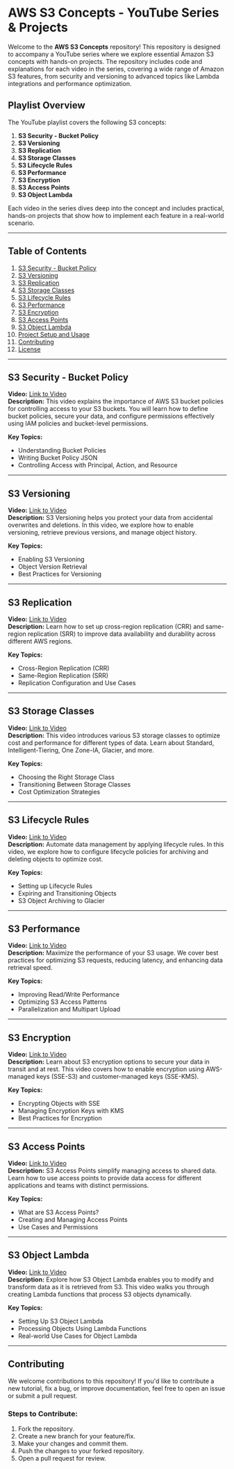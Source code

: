 # AWS S3 Concepts - YouTube Series & Projects

Welcome to the **AWS S3 Concepts** repository! This repository is designed to accompany a YouTube series where we explore essential Amazon S3 concepts with hands-on projects. The repository includes code and explanations for each video in the series, covering a wide range of Amazon S3 features, from security and versioning to advanced topics like Lambda integrations and performance optimization.

## Playlist Overview

The YouTube playlist covers the following S3 concepts:

1. **S3 Security - Bucket Policy**
2. **S3 Versioning**
3. **S3 Replication**
4. **S3 Storage Classes**
5. **S3 Lifecycle Rules**
6. **S3 Performance**
7. **S3 Encryption**
8. **S3 Access Points**
9. **S3 Object Lambda**

Each video in the series dives deep into the concept and includes practical, hands-on projects that show how to implement each feature in a real-world scenario.

---

## Table of Contents

1. [S3 Security - Bucket Policy](#s3-security---bucket-policy)
2. [S3 Versioning](#s3-versioning)
3. [S3 Replication](#s3-replication)
4. [S3 Storage Classes](#s3-storage-classes)
5. [S3 Lifecycle Rules](#s3-lifecycle-rules)
6. [S3 Performance](#s3-performance)
7. [S3 Encryption](#s3-encryption)
8. [S3 Access Points](#s3-access-points)
9. [S3 Object Lambda](#s3-object-lambda)
10. [Project Setup and Usage](#project-setup-and-usage)
11. [Contributing](#contributing)
12. [License](#license)

---

## S3 Security - Bucket Policy

**Video:** [Link to Video](#)  
**Description:** This video explains the importance of AWS S3 bucket policies for controlling access to your S3 buckets. You will learn how to define bucket policies, secure your data, and configure permissions effectively using IAM policies and bucket-level permissions.

**Key Topics:**
- Understanding Bucket Policies
- Writing Bucket Policy JSON
- Controlling Access with Principal, Action, and Resource

---

## S3 Versioning

**Video:** [Link to Video](#)  
**Description:** S3 Versioning helps you protect your data from accidental overwrites and deletions. In this video, we explore how to enable versioning, retrieve previous versions, and manage object history.

**Key Topics:**
- Enabling S3 Versioning
- Object Version Retrieval
- Best Practices for Versioning

---

## S3 Replication

**Video:** [Link to Video](#)  
**Description:** Learn how to set up cross-region replication (CRR) and same-region replication (SRR) to improve data availability and durability across different AWS regions.

**Key Topics:**
- Cross-Region Replication (CRR)
- Same-Region Replication (SRR)
- Replication Configuration and Use Cases

---

## S3 Storage Classes

**Video:** [Link to Video](#)  
**Description:** This video introduces various S3 storage classes to optimize cost and performance for different types of data. Learn about Standard, Intelligent-Tiering, One Zone-IA, Glacier, and more.

**Key Topics:**
- Choosing the Right Storage Class
- Transitioning Between Storage Classes
- Cost Optimization Strategies

---

## S3 Lifecycle Rules

**Video:** [Link to Video](#)  
**Description:** Automate data management by applying lifecycle rules. In this video, we explore how to configure lifecycle policies for archiving and deleting objects to optimize cost.

**Key Topics:**
- Setting up Lifecycle Rules
- Expiring and Transitioning Objects
- S3 Object Archiving to Glacier

---

## S3 Performance

**Video:** [Link to Video](#)  
**Description:** Maximize the performance of your S3 usage. We cover best practices for optimizing S3 requests, reducing latency, and enhancing data retrieval speed.

**Key Topics:**
- Improving Read/Write Performance
- Optimizing S3 Access Patterns
- Parallelization and Multipart Upload

---

## S3 Encryption

**Video:** [Link to Video](#)  
**Description:** Learn about S3 encryption options to secure your data in transit and at rest. This video covers how to enable encryption using AWS-managed keys (SSE-S3) and customer-managed keys (SSE-KMS).

**Key Topics:**
- Encrypting Objects with SSE
- Managing Encryption Keys with KMS
- Best Practices for Encryption

---

## S3 Access Points

**Video:** [Link to Video](#)  
**Description:** S3 Access Points simplify managing access to shared data. Learn how to use access points to provide data access for different applications and teams with distinct permissions.

**Key Topics:**
- What are S3 Access Points?
- Creating and Managing Access Points
- Use Cases and Permissions

---

## S3 Object Lambda

**Video:** [Link to Video](#)  
**Description:** Explore how S3 Object Lambda enables you to modify and transform data as it is retrieved from S3. This video walks you through creating Lambda functions that process S3 objects dynamically.

**Key Topics:**
- Setting Up S3 Object Lambda
- Processing Objects Using Lambda Functions
- Real-world Use Cases for Object Lambda


---

## Contributing

We welcome contributions to this repository! If you'd like to contribute a new tutorial, fix a bug, or improve documentation, feel free to open an issue or submit a pull request.

### Steps to Contribute:
1. Fork the repository.
2. Create a new branch for your feature/fix.
3. Make your changes and commit them.
4. Push the changes to your forked repository.
5. Open a pull request for review.

